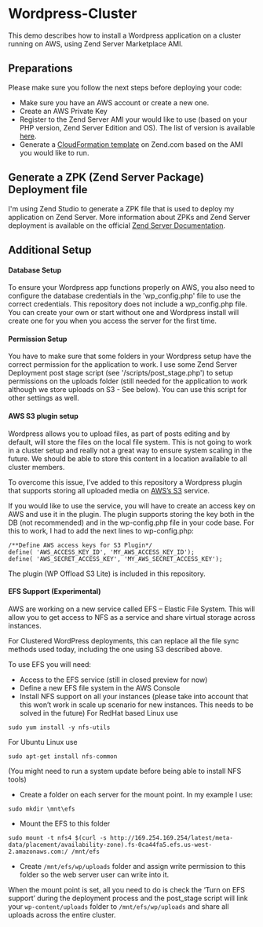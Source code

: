 # Wordpress-Cluster

This demo describes how to install a Wordpress application on a cluster running on AWS, using Zend Server Marketplace AMI.

## Preparations

Please make sure you follow the next steps before deploying your code:
- Make sure you have an AWS account or create a new one.
- Create an AWS Private Key 
- Register to the Zend Server AMI your would like to use (based on your PHP version, Zend Server Edition and OS). The list of version is available [here](https://aws.amazon.com/marketplace/seller-profile/ref=dtl_pcp_sold_by?ie=UTF8&id=be5eed04-c761-4e81-b278-dca2d20b8482).
- Generate a [CloudFormation template](http://www.zend.com/en/products/server/cloudformation) on Zend.com based on the AMI you would like to run.  

## Generate a ZPK (Zend Server Package) Deployment file

I'm using Zend Studio to generate a ZPK file that is used to deploy my application on Zend Server. More information about ZPKs and Zend Server deployment is available on the official [Zend Server Documentation](http://files.zend.com/help/Zend-Server/zend-server.htm#understanding_the_package_structure.htm). 

## Additional Setup

#### Database Setup

To ensure your Wordpress app functions properly on AWS, you also need to configure the database credentials in the 'wp_config.php' file to use the correct credentials. This repository does not include a wp_config.php file. You can create your own or start without one and Wordpress install will create one for you when you access the server for the first time.

#### Permission Setup

You have to make sure that some folders in your Wordpress setup have the correct permission for the application to work. I use some Zend Server Deployment post stage script (see '/scripts/post_stage.php') to setup permissions on the uploads folder (still needed for the application to work although we store uploads on S3 - See below).
You can use this script for other settings as well.

#### AWS S3 plugin setup

Wordpress allows you to upload files, as part of posts editing and by default, will store the files on the local file system. This is not going to work in a cluster setup and really not a great way to ensure system scaling in the future. We should be able to store this content in a location available to all cluster members. 

To overcome this issue, I’ve added to this repository a Wordpress plugin that supports storing all uploaded media on [AWS’s S3](https://aws.amazon.com/s3) service.  

If you would like to use the service, you will have to create an access key on AWS and use it in the plugin. The plugin supports storing the key both in the DB (not recommended) and in the wp-config.php file in your code base. 
For this to work, I had to add the next lines to wp-config.php:
```
/**Define AWS access keys for S3 Plugin*/
define( 'AWS_ACCESS_KEY_ID', 'MY_AWS_ACCESS_KEY_ID');
define( 'AWS_SECRET_ACCESS_KEY', 'MY_AWS_SECRET_ACCESS_KEY');
```
The plugin (WP Offload S3 Lite) is included in this repository.

#### EFS Support (Experimental) 

AWS are working on a new service called EFS – Elastic File System. This will allow you to get access to NFS as a service and share virtual storage across instances.

For Clustered WordPress deployments, this can replace all the file sync methods used today, including the one using S3 described above.

To use EFS you will need:
- Access to the EFS service (still in closed preview for now)
- Define a new EFS file system in the AWS Console
- Install NFS support on all your instances (please take into account that this won’t work in scale up scenario for new instances. This needs to be solved in the future)
For RedHat based Linux use
```
sudo yum install -y nfs-utils
```
For Ubuntu Linux use
```
sudo apt-get install nfs-common
```
(You might need to run a system update before being able to install NFS tools)
- Create a folder on each server for the mount point. In my example I use:
```
sudo mkdir \mnt\efs
```
- Mount the EFS to this folder
```
sudo mount -t nfs4 $(curl -s http://169.254.169.254/latest/meta-data/placement/availability-zone).fs-0ca44fa5.efs.us-west-2.amazonaws.com:/ /mnt/efs
```
- Create `/mnt/efs/wp/uploads` folder and assign write permission to this folder so the web server user can write into it.

When the mount point is set, all you need to do is check the ‘Turn on EFS support’ during the deployment process and the post_stage script will link your `wp-content/uploads` folder to `/mnt/efs/wp/uploads` and share all uploads across the entire cluster.
 
